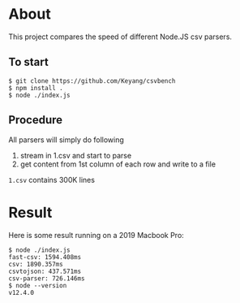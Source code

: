 # About

This project compares the speed of different Node.JS csv parsers.

## To start

```
$ git clone https://github.com/Keyang/csvbench
$ npm install .
$ node ./index.js
```

## Procedure

All parsers will simply do following

1. stream in 1.csv and start to parse
2. get content from 1st column of each row and write to a file


`1.csv` contains 300K lines

# Result

Here is some result running on a 2019 Macbook Pro: 

```
$ node ./index.js
fast-csv: 1594.408ms
csv: 1890.357ms
csvtojson: 437.571ms
csv-parser: 726.146ms
$ node --version
v12.4.0
```

